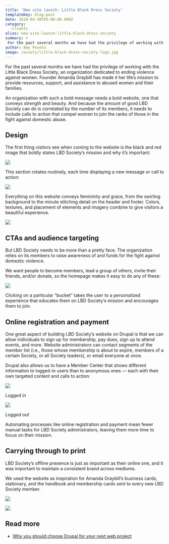 ```yaml
---
title: 'New site launch: Little Black Dress Society'
templateKey: blog-post
date: 2010-04-30T05:00:00.000Z
category: 
  -Clients
alias: new-site-launch-little-black-dress-society
summary: > 
 For the past several months we have had the privilege of working with the Little Black Dress Society, an organization dedicated to ending violence against women. Founder Amanda Graybill has made it her life’s mission to provide resources, support, and assistance to abused women and their families.
author: Amy Peveto
image: /assets/little-black-dress-society-logo.jpg
---
```


For the past several months we have had the privilege of working with the Little Black Dress Society, an organization dedicated to ending violence against women. Founder Amanda Graybill has made it her life’s mission to provide resources, support, and assistance to abused women and their families.

An organization with such a bold message needs a bold website, one that conveys strength and beauty. And because the amount of good LBD Society can do is correlated by the number of its members, it needs to include calls to action that compel women to join the ranks of those in the fight against domestic abuse.

Design
------

The first thing visitors see when coming to the website is the black and red image that boldly states LBD Society’s mission and why it’s important:

![](/sites/default/files/lbd-society-homepage-rotator_0.jpg)

This section rotates routinely, each time displaying a new message or call to action:

![](/sites/default/files/lbd-society-homepage-rotators.jpg)

Everything on this website conveys femininity and grace, from the swirling background to the minute stitching detail on the header and footer. Colors, textures, and placement of elements and imagery combine to give visitors a beautiful experience.

![](/sites/default/files/lbd-society-footer.jpg)

CTAs and audience targeting
---------------------------

But LBD Society needs to be more than a pretty face. The organization relies on its members to raise awareness of and funds for the fight against domestic violence.

We want people to become members, lead a group of others, invite their friends, and/or donate, so the homepage makes it easy to do any of these:

![](/sites/default/files/lbd-society-calls-to-action.jpg)

Clicking on a particular “bucket” takes the user to a personalized experience that educates them on LBD Society’s mission and encourages them to join.

Online registration and payment
-------------------------------

One great aspect of building LBD Society’s website on Drupal is that we can allow individuals to sign up for membership, pay dues, sign up to attend events, and more. Website administrators can contact segments of the member list (i.e., those whose membership is about to expire, members of a certain Society, or all Society leaders), or email everyone at once.

Drupal also allows us to have a Member Center that shows different information to logged-in users than to anonymous ones — each with their own targeted content and calls to action:

![](/sites/default/files/logged-in.jpg)

_Logged in_

![](/sites/default/files/logged-out.jpg)

_Logged out_

Automating processes like online registration and payment mean fewer manual tasks for LBD Society administrators, leaving them more time to focus on their mission.

Carrying through to print
-------------------------

LBD Society’s offline presence is just as important as their online one, and it was important to maintain a consistent brand across mediums.

We used the website as inspiration for Amanda Graybill’s business cards, stationary, and the handbook and membership cards sent to every new LBD Society member.

![](/sites/default/files/lbd-society-handbook.jpg)

![](/sites/default/files/lbd-society-business-card.jpg)

Read more
---------

*   [Why you should choose Drupal for your next web project](/insights/why-you-should-use-drupal-your-next-website-project)